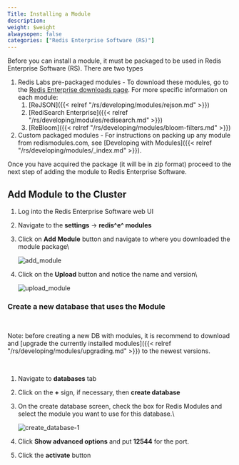 ```yaml
---
Title: Installing a Module
description: 
weight: $weight
alwaysopen: false
categories: ["Redis Enterprise Software (RS)"]
---
```

Before you can install a module, it must be packaged to be used in Redis
Enterprise Software (RS). There are two types

1. Redis Labs pre-packaged modules - To download these modules, go to
    the [Redis Enterprise downloads
    page](https://redislabs.com/products/redis-pack/downloads/). For more specific
    information on each module:
    1. [ReJSON]({{< relref "/rs/developing/modules/rejson.md" >}})
    1. [RediSearch
        Enterprise]({{< relref "/rs/developing/modules/redisearch.md" >}})
    1. [ReBloom]({{< relref "/rs/developing/modules/bloom-filters.md" >}})
1. Custom packaged modules - For instructions on packing up any module
    from redismodules.com, see [Developing with
    Modules]({{< relref "/rs/developing/modules/_index.md" >}}).

Once you have acquired the package (it will be in zip format) proceed to
the next step of adding the module to Redis Enterprise Software.

## Add Module to the Cluster

1. Log into the Redis Enterprise Software web UI
1. Navigate to the **settings** -\> **redis^e^ modules**
1. Click on **Add Module** button and navigate to where you downloaded
    the module package\

    ![add_module](/images/rs/add_module.png?width=800&height=318)
1. Click on the **Upload** button and notice the name and version\

    ![upload_module](/images/rs/upload_module.png?width=800&height=321)

### Create a new database that uses the Module

 

Note: before creating a new DB with modules, it is recommend to download
and [upgrade the currently installed
modules]({{< relref "/rs/developing/modules/upgrading.md" >}})
to the newest versions.

 

1. Navigate to **databases** tab
1. Click on the **+** sign, if necessary, then **create database**
1. On the create database screen, check the box for Redis Modules and
    select the module you want to use for this database.\
    
    ![create_database-1](/images/rs/create_database-1.png?width=794&height=554)
1. Click **Show advanced options** and put **12544** for the port.
1. Click the **activate** button
